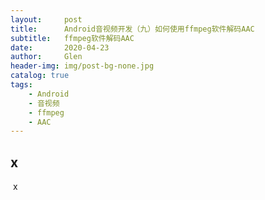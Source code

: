 ```yaml
---
layout:     post
title:      Android音视频开发（九）如何使用ffmpeg软件解码AAC
subtitle:   ffmpeg软件解码AAC
date:       2020-04-23
author:     Glen
header-img: img/post-bg-none.jpg
catalog: true
tags:
    - Android
    - 音视频
    - ffmpeg
    - AAC
---
```


## x

​	x
